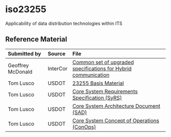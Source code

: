 # iso23255
Applicability of data distribution technologies within ITS
## Reference Material
|Submitted by        |Source   |File  |
|:-------------------|:--------|:---------------------------------------------------------------|
|Geoffrey McDonald   |InterCor |[Common set of upgraded specifications for Hybrid communication](http://intercor.diviprojects.wpengine.com/wp-content/uploads/sites/15/2018/03/InterCor_M4-Upgraded-Specifications-Hybrid_v1.0.pdf)|
|Tom Lusco           |USDOT    |[23255 Basis Material](../../raw/master/23255BasisMaterial.docx)|
|Tom Lusco           |USDOT    |[Core System Requirements Specification (SyRS)](../../raw/master/CoreDocs/CoreSystem_SE_SyRS_RevA_2011-06-13.pdf)|
|Tom Lusco           |USDOT    |[Core System Architecture Document (SAD)](../../raw/master/CoreDocs/CoreSystemArchitectureDoc_revC.pdf)|
|Tom Lusco           |USDOT    |[Core System Concept of Operations (ConOps)](../../raw/master/CoreDocs/CoreSystemConOpsRevE2.pdf)|
